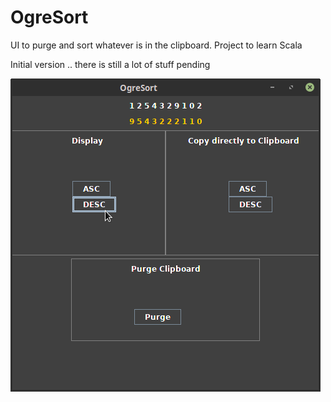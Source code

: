 # OgreSort
UI to purge and sort whatever is in the clipboard. Project to learn Scala

Initial version .. there is still a lot of stuff pending

![Alt text](/OgreSort.png?raw=true "Sorting stuff")
